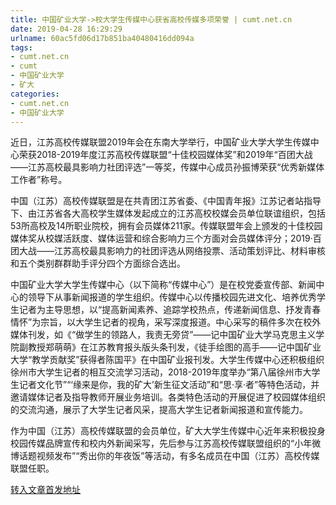 ```yaml
---
title: 中国矿业大学->校大学生传媒中心获省高校传媒多项荣誉 | cumt.net.cn
date: 2019-04-28 16:29:29
urlname: 60ac5fd06d17b851ba40480416dd094a
tags: 
- cumt.net.cn
- cumt
- 中国矿业大学
- 矿大
categories:
- cumt.net.cn
- 中国矿业大学
---
```


近日，江苏高校传媒联盟2019年会在东南大学举行，中国矿业大学大学生传媒中心荣获2018-2019年度江苏高校传媒联盟“十佳校园媒体奖”和2019年“百团大战——江苏高校最具影响力社团评选”一等奖，传媒中心成员孙振博荣获“优秀新媒体工作者”称号。

中国（江苏）高校传媒联盟是在共青团江苏省委、《中国青年报》江苏记者站指导下、由江苏省各大高校学生媒体发起成立的江苏高校校媒会员单位联谊组织，包括53所高校及14所职业院校，拥有会员媒体211家。传媒联盟年会上颁发的十佳校园媒体奖从校媒活跃度、媒体运营和综合影响力三个方面对会员媒体评分；2019·百团大战——江苏高校最具影响力的社团评选从网络投票、活动策划评比、材料审核和五个类别群群助手评分四个方面综合选出。

中国矿业大学大学生传媒中心（以下简称“传媒中心”）是在校党委宣传部、新闻中心的领导下从事新闻报道的学生组织。传媒中心以传播校园先进文化、培养优秀学生记者为主导思想，以“提高新闻素养、追踪学校热点，传递新闻信息、抒发青春情怀”为宗旨，以大学生记者的视角，采写深度报道。中心采写的稿件多次在校外媒体刊发，如《“做学生的领路人，我责无旁贷”——记中国矿业大学马克思主义学院副教授郑萌萌》在江苏教育报头版头条刊发，《徒手绘图的高手——记中国矿业大学“教学贡献奖”获得者陈国平》在中国矿业报刊发。大学生传媒中心还积极组织徐州市大学生记者的相互交流学习活动，2018-2019年度举办“第八届徐州市大学生记者文化节”“‘缘来是你，我的矿大’新生征文活动”和“思·享·者”等特色活动，并邀请媒体记者及指导教师开展业务培训。各类特色活动的开展促进了校园媒体组织的交流沟通，展示了大学生记者风采，提高大学生记者新闻报道和宣传能力。

作为中国（江苏）高校传媒联盟的会员单位，矿大大学生传媒中心近年来积极投身校园传媒品牌宣传和校内外新闻采写，先后参与江苏高校传媒联盟组织的“小年微博话题视频发布”“秀出你的年夜饭”等活动，有多名成员在中国（江苏）高校传媒联盟任职。

[转入文章首发地址](http://xwzx.cumt.edu.cn/f8/85/c513a522373/page.htm)
